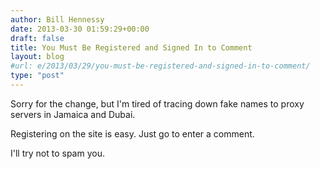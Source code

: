 ```yaml
---
author: Bill Hennessy
date: 2013-03-30 01:59:29+00:00
draft: false
title: You Must Be Registered and Signed In to Comment
layout: blog
#url: e/2013/03/29/you-must-be-registered-and-signed-in-to-comment/
type: "post"
---
```


Sorry for the change, but I'm tired of tracing down fake names to proxy servers in Jamaica and Dubai.

Registering on the site is easy. Just go to enter a comment.

I'll try not to spam you.

